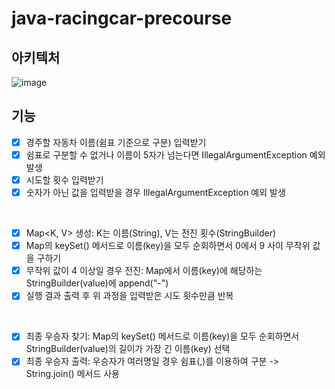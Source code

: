 # java-racingcar-precourse

## 아키텍처
![image](https://github.com/user-attachments/assets/62c37655-c06d-4daa-8934-142c6ebaefdc)

## 기능
- [x] 경주할 자동차 이름(쉼표 기준으로 구분) 입력받기
- [x] 쉼표로 구분할 수 없거나 이름이 5자가 넘는다면 IllegalArgumentException 예외 발생
- [x] 시도할 횟수 입력받기
- [x] 숫자가 아닌 값을 입력받을 경우 IllegalArgumentException 예외 발생
<br/>

- [x] Map<K, V> 생성: K는 이름(String), V는 전진 횟수(StringBuilder)
- [x] Map의 keySet() 메서드로 이름(key)을 모두 순회하면서 0에서 9 사이 무작위 값을 구하기
- [x] 무작위 값이 4 이상일 경우 전진: Map에서 이름(key)에 해당하는 StringBuilder(value)에 append("-")
- [x] 실행 결과 출력 후 위 과정을 입력받은 시도 횟수만큼 반복
<br/>

- [x] 최종 우승자 찾기: Map의 keySet() 메서드로 이름(key)을 모두 순회하면서 StringBuilder(value)의 길이가 가장 긴 이름(key) 선택
- [x] 최종 우승자 출력: 우승자가 여러명일 경우 쉼표(,)를 이용하여 구분 -> String.join() 메서드 사용
